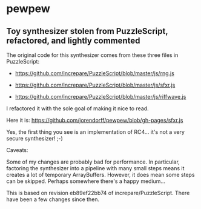 # pewpew

## Toy synthesizer stolen from PuzzleScript, refactored, and lightly commented

The original code for this synthesizer comes from these three files in PuzzleScript:

*   https://github.com/increpare/PuzzleScript/blob/master/js/rng.js

*   https://github.com/increpare/PuzzleScript/blob/master/js/sfxr.js

*   https://github.com/increpare/PuzzleScript/blob/master/js/riffwave.js

I refactored it with the sole goal of making it nice to read.

Here it is: https://github.com/jorendorff/pewpew/blob/gh-pages/sfxr.js

Yes, the first thing you see is an implementation of RC4... it's not
a very secure synthesizer! ;-)

Caveats:

Some of my changes are probably bad for performance.
In particular, factoring the synthesizer into a pipeline
with many small steps means it creates a lot of temporary ArrayBuffers.
However, it does mean some steps can be skipped.
Perhaps somewhere there's a happy medium...

This is based on revision eb89ef22bb74 of increpare/PuzzleScript.
There have been a few changes since then.

